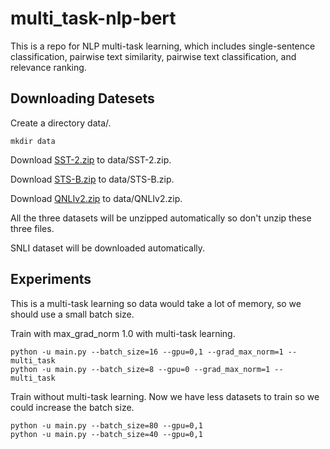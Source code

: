 # multi_task-nlp-bert
This is a repo for NLP multi-task learning, which includes single-sentence classification, pairwise text similarity, pairwise text classification, and relevance ranking.

## Downloading Datesets
Create a directory data/.
```
mkdir data
```

Download [SST-2.zip](https://firebasestorage.googleapis.com/v0/b/mtl-sentence-representations.appspot.com/o/data%2FSST-2.zip?alt=media&token=aabc5f6b-e466-44a2-b9b4-cf6337f84ac8) to data/SST-2.zip.

Download [STS-B.zip](https://firebasestorage.googleapis.com/v0/b/mtl-sentence-representations.appspot.com/o/data%2FSTS-B.zip?alt=media&token=bddb94a7-8706-4e0d-a694-1109e12273b5) to data/STS-B.zip.

Download [QNLIv2.zip](https://firebasestorage.googleapis.com/v0/b/mtl-sentence-representations.appspot.com/o/data%2FQNLIv2.zip?alt=media&token=6fdcf570-0fc5-4631-8456-9505272d1601) to data/QNLIv2.zip.

All the three datasets will be unzipped automatically so don't unzip these three files.

SNLI dataset will be downloaded automatically.


## Experiments
This is a multi-task learning so data would take a lot of memory, so we should use a small batch size.

Train with max_grad_norm 1.0 with multi-task learning.
```
python -u main.py --batch_size=16 --gpu=0,1 --grad_max_norm=1 --multi_task
python -u main.py --batch_size=8 --gpu=0 --grad_max_norm=1 --multi_task
```

Train without multi-task learning. Now we have less datasets to train so we could increase the batch size.
```
python -u main.py --batch_size=80 --gpu=0,1
python -u main.py --batch_size=40 --gpu=0,1

```